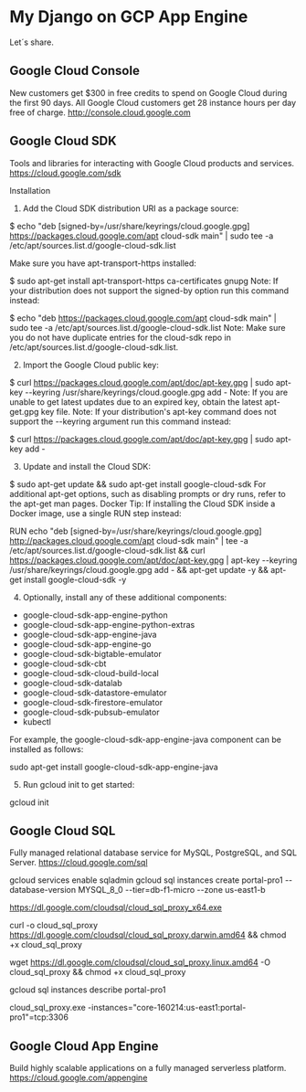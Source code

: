 My Django on GCP App Engine
======================
Let´s share.

Google Cloud Console
--------------------
New customers get $300 in free credits to spend on Google Cloud during the first 90 days. All Google Cloud customers get 28 instance hours per day free of charge. http://console.cloud.google.com

Google Cloud SDK
----------------
Tools and libraries for interacting with Google Cloud products and services. https://cloud.google.com/sdk

Installation
1. Add the Cloud SDK distribution URI as a package source:

$ echo "deb [signed-by=/usr/share/keyrings/cloud.google.gpg] https://packages.cloud.google.com/apt cloud-sdk main" | sudo tee -a /etc/apt/sources.list.d/google-cloud-sdk.list

Make sure you have apt-transport-https installed:

$ sudo apt-get install apt-transport-https ca-certificates gnupg
Note: If your distribution does not support the signed-by option run this command instead:

$ echo "deb https://packages.cloud.google.com/apt cloud-sdk main" | sudo tee -a /etc/apt/sources.list.d/google-cloud-sdk.list
Note: Make sure you do not have duplicate entries for the cloud-sdk repo in /etc/apt/sources.list.d/google-cloud-sdk.list.


2. Import the Google Cloud public key:

$ curl https://packages.cloud.google.com/apt/doc/apt-key.gpg | sudo apt-key --keyring /usr/share/keyrings/cloud.google.gpg add -
Note: If you are unable to get latest updates due to an expired key, obtain the latest apt-get.gpg key file.
Note: If your distribution's apt-key command does not support the --keyring argument run this command instead:

$ curl https://packages.cloud.google.com/apt/doc/apt-key.gpg | sudo apt-key add -


3. Update and install the Cloud SDK:

$ sudo apt-get update && sudo apt-get install google-cloud-sdk
For additional apt-get options, such as disabling prompts or dry runs, refer to the apt-get man pages.
Docker Tip: If installing the Cloud SDK inside a Docker image, use a single RUN step instead:


RUN echo "deb [signed-by=/usr/share/keyrings/cloud.google.gpg] http://packages.cloud.google.com/apt cloud-sdk main" | tee -a /etc/apt/sources.list.d/google-cloud-sdk.list && curl https://packages.cloud.google.com/apt/doc/apt-key.gpg | apt-key --keyring /usr/share/keyrings/cloud.google.gpg  add - && apt-get update -y && apt-get install google-cloud-sdk -y


4. Optionally, install any of these additional components:
- google-cloud-sdk-app-engine-python
- google-cloud-sdk-app-engine-python-extras
- google-cloud-sdk-app-engine-java
- google-cloud-sdk-app-engine-go
- google-cloud-sdk-bigtable-emulator
- google-cloud-sdk-cbt
- google-cloud-sdk-cloud-build-local
- google-cloud-sdk-datalab
- google-cloud-sdk-datastore-emulator
- google-cloud-sdk-firestore-emulator
- google-cloud-sdk-pubsub-emulator
- kubectl

For example, the google-cloud-sdk-app-engine-java component can be installed as follows:

sudo apt-get install google-cloud-sdk-app-engine-java


5. Run gcloud init to get started:

gcloud init

Google Cloud SQL
----------------
Fully managed relational database service for MySQL, PostgreSQL, and SQL Server. https://cloud.google.com/sql


gcloud services enable sqladmin
gcloud sql instances create portal-pro1 --database-version MYSQL_8_0 --tier=db-f1-micro --zone us-east1-b


https://dl.google.com/cloudsql/cloud_sql_proxy_x64.exe

curl -o cloud_sql_proxy https://dl.google.com/cloudsql/cloud_sql_proxy.darwin.amd64 && chmod +x cloud_sql_proxy

wget https://dl.google.com/cloudsql/cloud_sql_proxy.linux.amd64 -O cloud_sql_proxy && chmod +x cloud_sql_proxy

gcloud sql instances describe portal-pro1

cloud_sql_proxy.exe -instances="core-160214:us-east1:portal-pro1"=tcp:3306

Google Cloud App Engine
----------------------- 
Build highly scalable applications on a fully managed serverless platform. https://cloud.google.com/appengine
